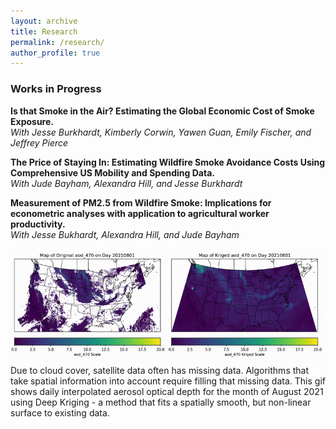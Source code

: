 ```yaml
---
layout: archive
title: Research
permalink: /research/
author_profile: true
---
```


### Works in Progress

**Is that Smoke in the Air? Estimating the Global Economic Cost of Smoke Exposure.**  
*With Jesse Burkhardt, Kimberly Corwin, Yawen Guan, Emily Fischer, and Jeffrey Pierce*

**The Price of Staying In: Estimating Wildfire Smoke Avoidance Costs Using Comprehensive US Mobility and Spending Data.**  
*With Jude Bayham, Alexandra Hill, and Jesse Burkhardt*

**Measurement of PM2.5 from Wildfire Smoke: Implications for econometric analyses with application to agricultural worker productivity.**  
*With Jesse Bukhardt, Alexandra Hill, and Jude Bayham*

![Deep Kriging](/files/aod_470_2021.gif)
Due to cloud cover, satellite data often has missing data. Algorithms that take spatial information into account require filling that missing data. This gif shows daily interpolated aerosol optical depth for the month of August 2021 using Deep Kriging - a method that fits a spatially smooth, but non-linear surface to existing data. 
